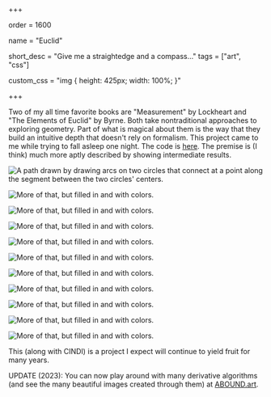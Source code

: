 +++

order = 1600

name = "Euclid"

short_desc = "Give me a straightedge and a compass..."
tags = ["art", "css"]

custom_css = "img { height: 425px; width: 100%; }"

+++

Two of my all time favorite books are "Measurement" by Lockheart and "The Elements of Euclid" by Byrne. Both take nontraditional approaches to exploring geometry. Part of what is magical about them is the way that they build an intuitive depth that doesn't rely on formalism. This project came to me while trying to fall asleep one night. The code is [here](https://github.com/gbdubs/euclid). The premise is (I think) much more aptly described by showing intermediate results. 

![A path drawn by drawing arcs on two circles that connect at a point along the segment between the two circles' centers.](../img/euclid_1.svg)

![More of that, but filled in and with colors.](../img/euclid_2.svg)

![More of that, but filled in and with colors.](../img/euclid_3.svg)

![More of that, but filled in and with colors.](../img/euclid_3a.svg)

![More of that, but filled in and with colors.](../img/euclid_4.svg)

![More of that, but filled in and with colors.](../img/euclid_5.svg)

![More of that, but filled in and with colors.](../img/euclid_6.svg)

![More of that, but filled in and with colors.](../img/euclid_7.svg)

![More of that, but filled in and with colors.](../img/euclid_8.svg)

![More of that, but filled in and with colors.](../img/euclid_9.svg)

![More of that, but filled in and with colors.](../img/euclid_10.svg)

This (along with CINDI) is a project I expect will continue to yield fruit for many years.

UPDATE (2023): You can now play around with many derivative algorithms (and see the many beautiful images created through them) at [ABOUND.art](https://abound.art).